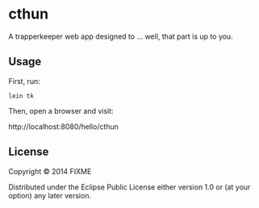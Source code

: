 # cthun

A trapperkeeper web app designed to ... well, that part is up to you.

## Usage

First, run:

`lein tk`

Then, open a browser and visit:

http://localhost:8080/hello/cthun


## License

Copyright © 2014 FIXME

Distributed under the Eclipse Public License either version 1.0 or (at
your option) any later version.

